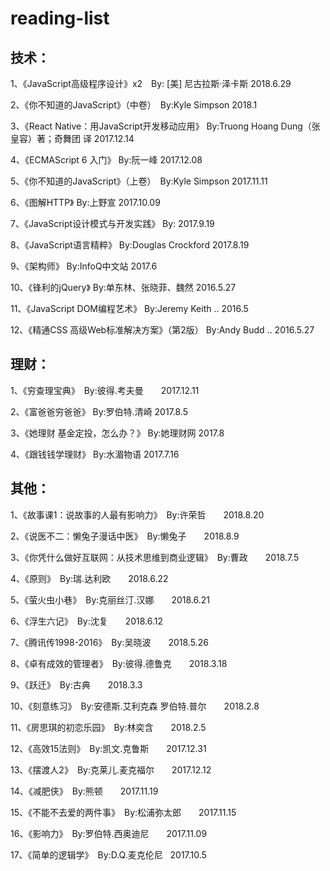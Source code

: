 # reading-list

## 技术：

1、《JavaScript高级程序设计》x2　By: [美] 尼古拉斯·泽卡斯   2018.6.29

2、《你不知道的JavaScript》（中卷）　By:Kyle Simpson  2018.1

3、《React Native：用JavaScript开发移动应用》 By:Truong Hoang Dung（张皇容）著；奇舞团 译  2017.12.14

4、《ECMAScript 6 入门》 By:阮一峰  2017.12.08

5、《你不知道的JavaScript》（上卷）　By:Kyle Simpson  2017.11.11

6、《图解HTTP》 By:上野宣  2017.10.09

7、《JavaScript设计模式与开发实践》 By:  2017.9.19

8、《JavaScript语言精粹》 By:Douglas Crockford  2017.8.19

9、《架构师》 By:InfoQ中文站  2017.6

10、《锋利的jQuery》 By:单东林、张晓菲、魏然   2016.5.27

11、《JavaScript DOM编程艺术》 By:Jeremy Keith ..   2016.5

12、《精通CSS 高级Web标准解决方案》（第2版） By:Andy Budd ..  2016.5.27


## 理财：

1、《穷查理宝典》　By:彼得.考夫曼　　2017.12.11

2、《富爸爸穷爸爸》 By:罗伯特.清崎   2017.8.5

3、《她理财 基金定投，怎么办？》 By:她理财网   2017.8

4、《跟钱钱学理财》 By:水湄物语   2017.7.16


## 其他：

1、《故事课1：说故事的人最有影响力》　By:许荣哲　　2018.8.20

2、《说医不二：懒兔子漫话中医》　By:懒兔子　　2018.8.9

3、《你凭什么做好互联网：从技术思维到商业逻辑》　By:曹政　　2018.7.5

4、《原则》　By:瑞.达利欧　　2018.6.22

5、《萤火虫小巷》　By:克丽丝汀.汉娜　　2018.6.21

6、《浮生六记》　By:沈复　　2018.6.12

7、《腾讯传1998-2016》　By:吴晓波　　2018.5.26

8、《卓有成效的管理者》　By:彼得.德鲁克　　2018.3.18

9、《跃迁》　By:古典　　2018.3.3

10、《刻意练习》　By:安德斯.艾利克森 罗伯特.普尔　　2018.2.8

11、《房思琪的初恋乐园》　By:林奕含　　2018.2.5

12、《高效15法则》　By:凯文.克鲁斯　　2017.12.31

13、《摆渡人2》　By:克莱儿.麦克福尔　　2017.12.12

14、《减肥侠》　By:熊顿　　2017.11.19

15、《不能不去爱的两件事》　By:松浦弥太郎　　2017.11.15

16、《影响力》　By:罗伯特.西奥迪尼　　2017.11.09

17、《简单的逻辑学》　By:D.Q.麦克伦尼   2017.10.5


